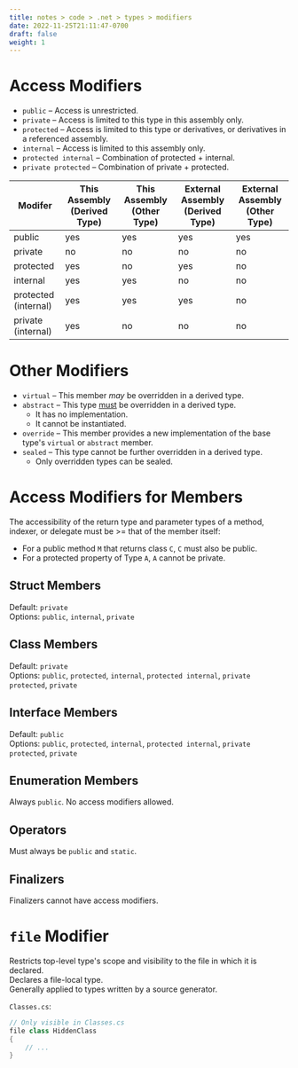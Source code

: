 ```yaml
---
title: notes > code > .net > types > modifiers
date: 2022-11-25T21:11:47-0700
draft: false
weight: 1
---
```


# Access Modifiers
- `public` – Access is unrestricted.
- `private` – Access is limited to this type in this assembly only.
- `protected` – Access is limited to this type or derivatives, or derivatives in a referenced assembly.
- `internal` – Access is limited to this assembly only.
- `protected internal` – Combination of protected + internal.
- `private protected` – Combination of private + protected.

| Modifer              | This Assembly (Derived Type) | This Assembly (Other Type) | External Assembly (Derived Type) | External Assembly (Other Type) |
| -------------------- | ---------------------------- | -------------------------- | -------------------------------- | ------------------------------ |
| public               | yes                          | yes                        | yes                              | yes                            |
| private              | no                           | no                         | no                               | no                             |
| protected            | yes                          | no                         | yes                              | no                             |
| internal             | yes                          | yes                        | no                               | no                             |
| protected (internal) | yes                          | yes                        | yes                              | no                             |
| private (internal)   | yes                          | no                         | no                               | no                             |

# Other Modifiers
- `virtual` – This member *may* be overridden in a derived type.  
- `abstract` – This type <u>must</u> be overridden in a derived type.  
  - It has no implementation.
  - It cannot be instantiated.
- `override` – This member provides a new implementation of the base type's `virtual` or `abstract` member.
- `sealed` – This type cannot be further overridden in a derived type.
  - Only overridden types can be sealed.

# Access Modifiers for Members
The accessibility of the return type and parameter types of a method, indexer, or delegate must be >= that of the member itself:
- For a public method `M` that returns class `C`, `C` must also be public.
- For a protected property of Type `A`, `A` cannot be private.

## Struct Members
Default: `private`  
Options: `public`, `internal`, `private`

## Class Members
Default: `private`  
Options: `public`, `protected`, `internal`, `protected internal`, `private protected`, `private`

## Interface Members
Default: `public`   
Options: `public`, `protected`, `internal`, `protected internal`, `private protected`, `private`

## Enumeration Members
Always `public`. No access modifiers allowed.

## Operators
Must always be `public` and `static`.

## Finalizers
Finalizers cannot have access modifiers.

# `file` Modifier
Restricts top-level type's scope and visibility to the file in which it is declared.  
Declares a file-local type.  
Generally applied to types written by a source generator.  

`Classes.cs`:
```cs
// Only visible in Classes.cs
file class HiddenClass 
{
    // ...   
}
```

